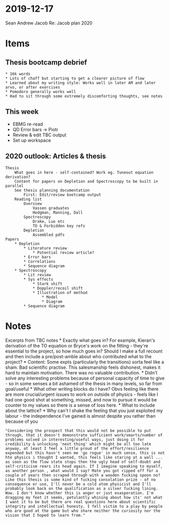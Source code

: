# 2019-12-17 
Sean Andrew Jacob
Re: Jacob plan 2020

# Items
## Thesis bootcamp debrief
	* 16k words
	* Lots of chaff but starting to get a clearer picture of flow
	* Learned about my writing style: Works well in later AM and later arvo, or after exercises
	* Pomodoro generally works well
	* Had to sit through some extremely discomforting thoughts, see notes
## This week
* EBMG re-read
* QD Error bars -> Piotr
* Review & edit TBC output
* Set up workspace

## 2020 outlook: Articles & thesis
	Thesis
		What goes in here - self-contained? Work eg. Tuneout equation derivation?
		Content for papers on Depletion and Spectroscopy to be built in parallel
		See thesis planning documentation
			First: Edit/review bootcamp output
		Reading list
			Overview
				Vassen graduates
				Hodgman, Manning, Dall
			Spectroscopy
				Drake, Luo etc
				TO & Forbidden key refs
			Depletion	
				Assembled pdfs
	Papers
		* Depletion
			* Literature review
				* Potential review article?
			* Error bars
			* Correlations
			* Sequence diagram
		* Spectroscopy
			* Lit review
			* Sys effects
				* Stark shift
				* Doppler/recoil shift
				* Illustration of method
					* Model
					* Diagram
			* Sequence diagram

# Notes
Excerpts from TBC notes
	* Exactly what goes in? For example, Kieran's derivation of the TO equation or Bryce's work on the fitting - they're essential to the project, so how much goes in? Should I make a full recount and then include a pre/post-amble about who contributed what to the project? 
	* Content: Some expts (particularly the transitions) sorta feel like a sham. Bad scientific practise. This salesmanship feels dishonest, makes it hard to maintain motivation. There was no valuable contribution.
	* Didn't solve any interesting problems because of personal capacity of time to give - so in some senses a bit ashamed of the thesis in many levels, so far from goal/useful
	* What other writing blocks do I have? Obvs feeling like there are more crucial/urgent issues to work on outside of physics - feels like I had one good shot at something, missed, and now to pursue it would be counter to my values so there is a sense of loss here.
	* What to include about the lattice?
	* Why can't I shake the feeling that you just exploited my labour - the independence I've gained is almost despite you rather than because of you

	"Considering the prospect that this would not be possible to put through, that it doesn't demonstrate sufficient work/smarts/number of problems solved in interesting/useful ways, just doing it for credibility & unlocking 'next thing' which might be all too late anyway, at least I feel a little proud of the effort/resilience expended but this hasn't seen me 'go rogue' in much sense, this is not hte physics i thought I wanted, this feels like staring at a wall ... as soon as the flow state stops then the ugly head of self-doubt and self-criticism rears its head again. If I imagine speaking to myself, as another person , what would I say? Mate you got ripped off for a couple of years then scraped through with a wooden fucking spoon no? Like this thesis is some kind of fucking consolation prize - of no consequence or use, I'll never be a cold atom physicist and I'll probably look back on the qualification as a silver fucking lining. Wow. I don't know whether this is anger or just exasperation. I'm dragging my feet it seems, petulantly whining about how its' not what I want it to be but there are real questions here about scientific integrity and intellectual honesty. I fell victim to a play by people who are good at the game but who share neither the curiosity nor the vision that I hoped to learn from."